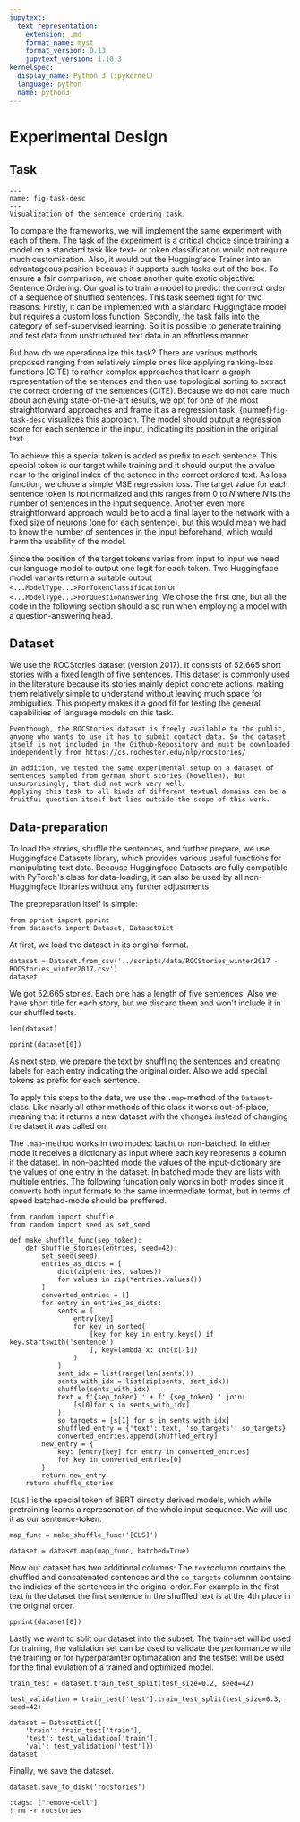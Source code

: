 ```yaml
---
jupytext:
  text_representation:
    extension: .md
    format_name: myst
    format_version: 0.13
    jupytext_version: 1.10.3
kernelspec:
  display_name: Python 3 (ipykernel)
  language: python
  name: python3
---
```

# Experimental Design

## Task

```{figure} ./figures/GraphicsTrfTut.png
---
name: fig-task-desc
---
Visualization of the sentence ordering task.
```

To compare the frameworks, we will implement the same experiment with each of them.
The task of the experiment is a critical choice since training a model on a standard task like text- or token classification would not require much customization. Also, it would put the Huggingface Trainer into an advantageous position because it supports such tasks out of the box.
To ensure a fair comparison, we chose another quite exotic objective: Sentence Ordering.
Our goal is to train a model to predict the correct order of a sequence of shuffled sentences.
This task seemed right for two reasons.
Firstly, it can be implemented with a standard Huggingface model but requires a custom loss function.
Secondly, the task falls into the category of self-supervised learning. So it is possible to generate training and test data from unstructured text data in an effortless manner.

But how do we operationalize this task?
There are various methods proposed ranging from relatively simple ones like applying ranking-loss functions (CITE) to rather complex approaches that learn a graph representation of the sentences and then use topological sorting to extract the correct ordering of the sentences (CITE).
Because we do not care much about achieving state-of-the-art results, we opt for one of the most straightforward approaches and frame it as a regression task.
{numref}`fig-task-desc` visualizes this approach.
The model should output a regression score for each sentence in the input, indicating its position in the original text.

To achieve this a special token is added as prefix to each sentence. This special token is our target while training and it should output the a value near to the original index of the setence in the correct ordered text.
As loss function, we chose a simple MSE regression loss.
The target value for each sentence token is not normalized and this ranges from 0 to $N$ where $N$ is the number of sentences in the input sequence.
Another even more straightforward approach would be to add a final layer to the network with a fixed size of neurons (one for each sentence), but this would mean we had to know the number of sentences in the input beforehand, which would harm the usability of the model.

Since the position of the target tokens varies from input to input we need our language model to output one logit for each token. Two Huggingface model variants return a suitable output `<...ModelType...>ForTokenClassification` or `<...ModelType...>ForQuestionAnswering`. We chose the first one, but all the code in the following section should also run when employing a model with a question-answering head.

## Dataset

We use the ROCStories dataset (version 2017). It consists of 52.665 short stories with a fixed length of five sentences. This dataset is commonly used in the literature because its stories mainly depict concrete actions, making them relatively simple to understand without leaving much space for ambiguities. This property makes it a good fit for testing the general capabilities of language models on this task.

```{warning}
Eventhough, the ROCStories dataset is freely available to the public, anyone who wants to use it has to submit contact data. So the dataset itself is not included in the Github-Repository and must be downloaded independently from https://cs.rochester.edu/nlp/rocstories/
```

```{note}
In addition, we tested the same experimental setup on a dataset of sentences sampled from german short stories (Novellen), but unsurprisingly, that did not work very well.
Applying this task to all kinds of different textual domains can be a fruitful question itself but lies outside the scope of this work.
```

## Data-preparation

To load the stories, shuffle the sentences, and further prepare, we use Huggingface Datasets library, which provides various useful functions for manipulating text data.
Because Huggingface Datasets are fully compatible with PyTorch's class for data-loading, it can also be used by all non-Huggingface libraries without any further adjustments.

The prepreparation itself is simple:
<!-- Include building dataset notebook here...-->
```{code-cell} ipython3
from pprint import pprint
from datasets import Dataset, DatasetDict
```

At first, we load the dataset in its original format.

```{code-cell} ipython3
dataset = Dataset.from_csv('../scripts/data/ROCStories_winter2017 - ROCStories_winter2017.csv')
dataset
```

We got 52.665 stories. Each one has a length of five sentences. Also we have short title for each story, but we discard them and won't include it in our shuffled texts.

```{code-cell} ipython3
len(dataset)
```

```{code-cell} ipython3
pprint(dataset[0])
```

As next step, we prepare the text by shuffling the sentences and creating labels for each entry indicating the original order. Also we add special tokens as prefix for each sentence.

To apply this steps to the data, we use the `.map`-method of the `Dataset`-class. Like nearly all other methods of this class it works out-of-place, meaning that it returns a new dataset with the changes instead of changing the datset it was called on.

The `.map`-method works in two modes: bacht or non-batched. In either mode it receives a dictionary as input where each key represents a column if the dataset.
In non-bachted mode the values of the input-dictionary are the values of one entry in the dataset. In batched mode they are lists with multiple entries.
The following funcation only works in both modes since it converts both input formats to the same intermediate format, but in terms of speed batched-mode should be preffered.

```{code-cell} ipython3
from random import shuffle
from random import seed as set_seed

def make_shuffle_func(sep_token):
    def shuffle_stories(entries, seed=42):
        set_seed(seed)
        entries_as_dicts = [
            dict(zip(entries, values))
            for values in zip(*entries.values())
        ]
        converted_entries = []
        for entry in entries_as_dicts:
            sents = [
                entry[key]
                for key in sorted(
                    [key for key in entry.keys() if key.startswith('sentence')
                    ], key=lambda x: int(x[-1])
                )
            ]
            sent_idx = list(range(len(sents)))
            sents_with_idx = list(zip(sents, sent_idx))
            shuffle(sents_with_idx)
            text = f'{sep_token} ' + f' {sep_token} '.join(
                [s[0]for s in sents_with_idx]
            ) 
            so_targets = [s[1] for s in sents_with_idx]
            shuffled_entry = {'text': text, 'so_targets': so_targets}
            converted_entries.append(shuffled_entry)
        new_entry = {
            key: [entry[key] for entry in converted_entries]
            for key in converted_entries[0]
        }
        return new_entry
    return shuffle_stories
```

`[CLS]` is the special token of BERT directly derived models, which while pretraining learns a represenation of the whole input sequence. We will use it as our sentence-token.

```{code-cell} ipython3
map_func = make_shuffle_func('[CLS]')
```

```{code-cell} ipython3
dataset = dataset.map(map_func, batched=True)
```

Now our dataset has two additional columns: The `text`column contains the shuffled and concatenated sentences and the `so_targets` columnm contains the indicies of the sentences in the original order. For example in the first text in the dataset the first sentence in the shuffled text is at the 4th place in the original order.

```{code-cell} ipython3
pprint(dataset[0])
```

Lastly we want to split our dataset into the subset: The train-set will be used for training, the validation set can be used to validate the performance while the training or for hyperparamter optimazation and the testset will be used for the final evulation of a trained and optimized model.

```{code-cell} ipython3
train_test = dataset.train_test_split(test_size=0.2, seed=42)

test_validation = train_test['test'].train_test_split(test_size=0.3, seed=42)

dataset = DatasetDict({
    'train': train_test['train'],
    'test': test_validation['train'],
    'val': test_validation['test']})
dataset
```

Finally, we save the dataset.

```{code-cell} ipython3
dataset.save_to_disk('rocstories')
```


```{code-cell} ipython3
:tags: ["remove-cell"]
! rm -r rocstories
```